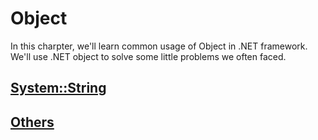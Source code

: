 # Object
In this charpter, we'll learn common usage of Object in .NET framework. We'll use .NET object to solve some little problems we often faced.

## [System::String](/doc/Ch9/9-1-1.md)

## [Others](/doc/Ch9/9-1-2.md)


